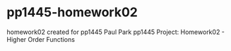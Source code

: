 # pp1445-homework02
homework02 created for pp1445
Paul Park
pp1445
Project: Homework02 - Higher Order Functions
